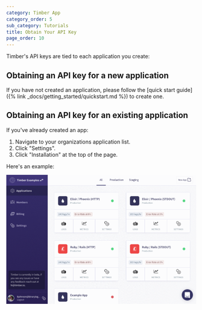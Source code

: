 ```yaml
---
category: Timber App
category_order: 5
sub_category: Tutorials
title: Obtain Your API Key
page_order: 10
---
```


Timber's API keys are tied to each application you create:


## Obtaining an API key for a new application

If you have not created an application, please follow the
[quick start guide]({% link _docs/getting_started/quickstart.md %}) to create one.


## Obtaining an API key for an existing application

If you've already created an app:

1. Navigate to your organizations application list.
2. Click "Settings".
3. Click "Installation" at the top of the page.

Here's an example:

![Obtaining API key](/assets/img/docs/obtaining-api-key.gif)
